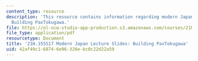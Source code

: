 ```yaml
---
content_type: resource
description: 'This resource contains information regarding modern Japan lecture slides:
  Building PaxTokugawa.'
file: https://ol-ocw-studio-app-production.s3.amazonaws.com/courses/21h-155-modern-japan-1868-to-present-spring-2017/42af49c168746e96326ebc0c22d22a59_MIT21H_155S17_PaxTokugawa.pdf
file_type: application/pdf
resourcetype: Document
title: '21H.155S17 Modern Japan Lecture Slides: Building PaxTokugawa'
uid: 42af49c1-6874-6e96-326e-bc0c22d22a59
---
```

